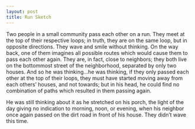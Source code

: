```yaml
---
layout: post
title: Run Sketch
---
```


Two people in a small community
  pass each other on a run.
They meet
  at the top of their respective loops;
  in truth,
  they are on the same loop,
  but in opposite directions.
They wave and smile
  without thinking.
On the way back,
  one of them imagines all possible routes
  which would cause them to pass each other again.
They are,
  in fact,
  close to neighbors;
  they both live on the bottommost street
  of the neighborhood,
  separated by only two houses.
And so he was thinking...he was thinking,
  if they only passed each other at the top of their loops,
  they must have started moving away from each others’ houses,
  and not towards;
  but in his head,
  he could find
  no combination of paths
  which resulted in them passing again.

He was still thinking about it
  as he stretched on his porch,
  the light of the day giving no indication to morning,
  noon, or evening,
  when his neighbor once again passed on the dirt road
  in front of his house.
They didn’t wave this time.
